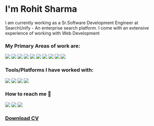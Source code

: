 <h1>I'm Rohit Sharma</h1>
<p>I am currently working as a Sr.Software Development Engineer at SearchUnify - An enterprise search platform. I come with an extensive experience of working with Web Development</p>

<h3>My Primary Areas of work are:</h3>

[<img src="https://img.icons8.com/color/48/000000/html-5--v1.png"/>]() 
[<img src="https://img.icons8.com/color/48/000000/css3.png"/>]()
[<img src="https://img.icons8.com/color/48/000000/javascript--v1.png"/>]() 
[<img src="https://img.icons8.com/color/48/000000/bootstrap.png"/>]()
[<img src="https://img.icons8.com/color/48/000000/react-native.png"/>]() 
[<img src="https://img.icons8.com/color/48/000000/redux.png"/>]()
[<img src="https://img.icons8.com/ios-filled/50/000000/jquery.png"/>]()
[<img src="https://img.icons8.com/color/48/000000/sass.png"/>]()
[<img src="https://img.icons8.com/external-itim2101-flat-itim2101/48/000000/external-email-digital-marketing-itim2101-flat-itim2101.png"/>]()
[<img src="https://img.icons8.com/officel/48/000000/php-logo.png"/>]()

<h3>Tools/Platforms I have worked with:</h3>

[<img src="https://img.icons8.com/color/48/000000/heroku.png"/>]() 
[<img src="https://img.icons8.com/color/48/000000/git.png"/>]()
[<img src="https://img.icons8.com/color/48/000000/stackoverflow.png"/>]()
[<img src="https://img.icons8.com/color/48/000000/visual-studio-code-2019.png"/>]()

<h3>How to reach me 📱</h3>

[<img src="https://img.icons8.com/color/50/000000/linkedin.png"/>](https://linkedin.com/in/rohitsharmaj7) 
[<img src="https://img.icons8.com/color/50/000000/whatsapp.png"/>](https://wa.me/9646870027)
[<img src="https://img.icons8.com/color/50/000000/skype.png"/>]()

<h3><a href="https://github.com/rohitsharmaj7/rohitsharmaj7/raw/master/CV_Rohit_Sharma.pdf">Download CV</a></h3>

